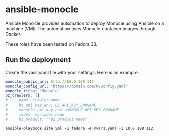 # ansible-monocle

Ansible Monocle provides automation to deploy Monocle using Ansible on a machine (VM).
The automation uses Monocle container images through Docker.

These roles have been tested on Fedora 33.

## Run the deployment

Create the vars.yaml file with your settings. Here is an example:

```YAML
monocle_public_url: http://10.0.108.112
monocle_config_url: "https://domain.com/myconfig.yaml"
monocle_title: "Monocle"
bz_crawlers: []
#   - name: crawler-name
#     bz_api_key_env: BZ_API_KEY_ENVNAME
#     monocle_api_key_env: MONOCLE_API_KEY_ENVNAME
#     index: my-index-name
#     bz_product: '"BZ product name"'
```

```Shell
ansible-playbook site.yml -u fedora -e @vars.yaml -i 10.0.108.112,
```
